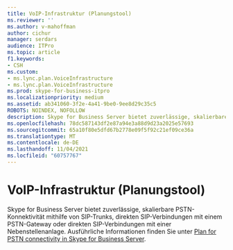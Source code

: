 ```yaml
---
title: VoIP-Infrastruktur (Planungstool)
ms.reviewer: ''
ms.author: v-mahoffman
author: cichur
manager: serdars
audience: ITPro
ms.topic: article
f1.keywords:
- CSH
ms.custom:
- ms.lync.plan.VoiceInfrastructure
- ms.lync.plan.VoiceInfrastructure
ms.prod: skype-for-business-itpro
ms.localizationpriority: medium
ms.assetid: ab341060-3f2e-4a41-9be0-9ee8d29c35c5
ROBOTS: NOINDEX, NOFOLLOW
description: Skype for Business Server bietet zuverlässige, skalierbare PSTN-Konnektivität mithilfe von SIP-Trunks, direkten SIP-Verbindungen mit einem PSTN-Gateway oder direkten SIP-Verbindungen mit einer Nebenstellenanlage. Ausführliche Informationen finden Sie unter Plan for PSTN connectivity in Skype for Business Server.
ms.openlocfilehash: 78dc587143df2e87a94e3a88d9d23a2025e57693
ms.sourcegitcommit: 65a10f80e5dfd67b2778e09f5f92c21ef09ce36a
ms.translationtype: MT
ms.contentlocale: de-DE
ms.lasthandoff: 11/04/2021
ms.locfileid: "60757767"
---
```

# <a name="voice-infrastructure-planning-tool"></a>VoIP-Infrastruktur (Planungstool)
 
Skype for Business Server bietet zuverlässige, skalierbare PSTN-Konnektivität mithilfe von SIP-Trunks, direkten SIP-Verbindungen mit einem PSTN-Gateway oder direkten SIP-Verbindungen mit einer Nebenstellenanlage. Ausführliche Informationen finden Sie unter [Plan for PSTN connectivity in Skype for Business Server](../../../plan-your-deployment/enterprise-voice-solution/pstn-connectivity-0.md).
  

